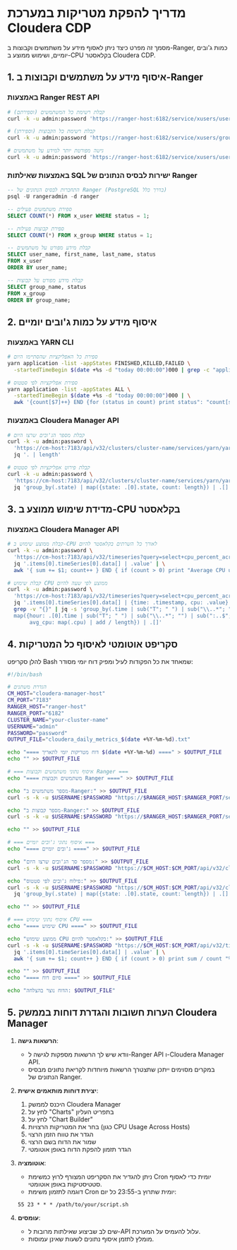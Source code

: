 # מדריך להפקת מטריקות במערכת Cloudera CDP

מסמך זה מפרט כיצד ניתן לאסוף מידע על משתמשים וקבוצות ב-Ranger, כמות ג'ובים יומיים, ושימוש ממוצע ב-CPU בקלאסטר Cloudera CDP.

## 1. איסוף מידע על משתמשים וקבוצות ב-Ranger

### באמצעות Ranger REST API

```bash
# קבלת רשימת כל המשתמשים (וספירתם)
curl -k -u admin:password 'https://ranger-host:6182/service/xusers/users' | jq '. | length'

# קבלת רשימת כל הקבוצות (וספירתן)
curl -k -u admin:password 'https://ranger-host:6182/service/xusers/groups' | jq '. | length'

# גישה מפורטת יותר למידע על משתמשים
curl -k -u admin:password 'https://ranger-host:6182/service/xusers/users' | jq '.vXUsers[] | {name: .name, status: .status}'
```

### באמצעות שאילתות SQL ישירות לבסיס הנתונים של Ranger

```sql
-- התחברות לבסיס הנתונים של Ranger (PostgreSQL בדרך כלל)
psql -U rangeradmin -d ranger

-- ספירת משתמשים פעילים
SELECT COUNT(*) FROM x_user WHERE status = 1;

-- ספירת קבוצות פעילות
SELECT COUNT(*) FROM x_group WHERE status = 1;

-- קבלת מידע מפורט על משתמשים
SELECT user_name, first_name, last_name, status 
FROM x_user 
ORDER BY user_name;

-- קבלת מידע מפורט על קבוצות
SELECT group_name, status 
FROM x_group 
ORDER BY group_name;
```

## 2. איסוף מידע על כמות ג'ובים יומיים

### באמצעות YARN CLI

```bash
# ספירת כל האפליקציות שהסתיימו היום
yarn application -list -appStates FINISHED,KILLED,FAILED \
  -startedTimeBegin $(date +%s -d "today 00:00:00")000 | grep -c "application_"

# ספירת אפליקציות לפי סטטוס
yarn application -list -appStates ALL \
  -startedTimeBegin $(date +%s -d "today 00:00:00")000 | \
  awk '{count[$7]++} END {for (status in count) print status": "count[status]}'
```

### באמצעות Cloudera Manager API

```bash
# קבלת מספר הג'ובים שרצו היום
curl -k -u admin:password \
  'https://cm-host:7183/api/v32/clusters/cluster-name/services/yarn/yarnApplications?from=midnight&to=now&limit=1000' | \
  jq '. | length'

# קבלת פירוט אפליקציות לפי סטטוס
curl -k -u admin:password \
  'https://cm-host:7183/api/v32/clusters/cluster-name/services/yarn/yarnApplications?from=midnight&to=now&limit=1000' | \
  jq 'group_by(.state) | map({state: .[0].state, count: length}) | .[]'
```

## 3. מדידת שימוש ממוצע ב-CPU בקלאסטר

### באמצעות Cloudera Manager API

```bash
# קבלת ממוצע שימוש ב-CPU לאורך כל השרתים בקלאסטר להיום
curl -k -u admin:password \
  'https://cm-host:7183/api/v32/timeseries?query=select+cpu_percent_across_hosts+where+category+%3D+CLUSTER&from=midnight&to=now&contentType=application/json' | \
  jq '.items[0].timeSeries[0].data[] | .value' | \
  awk '{ sum += $1; count++ } END { if (count > 0) print "Average CPU usage: " sum / count "%" }'

# קבלת שימוש CPU ממוצע לפי שעה להיום
curl -k -u admin:password \
  'https://cm-host:7183/api/v32/timeseries?query=select+cpu_percent_across_hosts+where+category+%3D+CLUSTER&from=midnight&to=now&contentType=application/json' | \
  jq '.items[0].timeSeries[0].data[] | {time: .timestamp, cpu: .value}' | \
  grep -v "{}" | jq -s 'group_by(.time | sub("T"; " ") | sub("\\..*"; "") | sub(":..$"; "")) | 
  map({hour: .[0].time | sub("T"; " ") | sub("\\..*"; "") | sub(":..$"; ""), 
       avg_cpu: map(.cpu) | add / length}) | .[]'
```

## 4. סקריפט אוטומטי לאיסוף כל המטריקות

להלן סקריפט Bash שמאחד את כל הפקודות לעיל ומפיק דוח יומי מסודר:

```bash
#!/bin/bash

# הגדרת משתנים
CM_HOST="cloudera-manager-host"
CM_PORT="7183"
RANGER_HOST="ranger-host"
RANGER_PORT="6182"
CLUSTER_NAME="your-cluster-name"
USERNAME="admin"
PASSWORD="password"
OUTPUT_FILE="cloudera_daily_metrics_$(date +%Y-%m-%d).txt"

echo "==== דוח מטריקות יומי לתאריך $(date +%Y-%m-%d) ====" > $OUTPUT_FILE
echo "" >> $OUTPUT_FILE

# === איסוף נתוני משתמשים וקבוצות Ranger ===
echo "==== משתמשים וקבוצות Ranger ====" >> $OUTPUT_FILE

echo "מספר משתמשים ב-Ranger:" >> $OUTPUT_FILE
curl -s -k -u $USERNAME:$PASSWORD "https://$RANGER_HOST:$RANGER_PORT/service/xusers/users" | jq '. | length' >> $OUTPUT_FILE

echo "מספר קבוצות ב-Ranger:" >> $OUTPUT_FILE
curl -s -k -u $USERNAME:$PASSWORD "https://$RANGER_HOST:$RANGER_PORT/service/xusers/groups" | jq '. | length' >> $OUTPUT_FILE

echo "" >> $OUTPUT_FILE

# === איסוף נתוני ג'ובים יומיים ===
echo "==== ג'ובים יומיים ====" >> $OUTPUT_FILE

echo "מספר סך הג'ובים שרצו היום:" >> $OUTPUT_FILE
curl -s -k -u $USERNAME:$PASSWORD "https://$CM_HOST:$CM_PORT/api/v32/clusters/$CLUSTER_NAME/services/yarn/yarnApplications?from=midnight&to=now&limit=10000" | jq '. | length' >> $OUTPUT_FILE

echo "פילוח ג'ובים לפי סטטוס:" >> $OUTPUT_FILE
curl -s -k -u $USERNAME:$PASSWORD "https://$CM_HOST:$CM_PORT/api/v32/clusters/$CLUSTER_NAME/services/yarn/yarnApplications?from=midnight&to=now&limit=10000" | \
  jq 'group_by(.state) | map({state: .[0].state, count: length}) | .[]' >> $OUTPUT_FILE

echo "" >> $OUTPUT_FILE

# === איסוף נתוני שימוש CPU ===
echo "==== שימוש CPU ====" >> $OUTPUT_FILE

echo "ממוצע שימוש CPU בקלאסטר להיום:" >> $OUTPUT_FILE
curl -s -k -u $USERNAME:$PASSWORD "https://$CM_HOST:$CM_PORT/api/v32/timeseries?query=select+cpu_percent_across_hosts+where+category+%3D+CLUSTER&from=midnight&to=now&contentType=application/json" | \
  jq '.items[0].timeSeries[0].data[] | .value' | \
  awk '{ sum += $1; count++ } END { if (count > 0) print sum / count "%" }' >> $OUTPUT_FILE

echo "" >> $OUTPUT_FILE
echo "==== סיום דוח ====" >> $OUTPUT_FILE

echo "הדוח נוצר בהצלחה: $OUTPUT_FILE"
```

## 5. הערות חשובות והגדרת דוחות בממשק Cloudera Manager

1. **הרשאות גישה**:
   - וודא שיש לך הרשאות מספקות לגישה ל-Ranger API ו-Cloudera Manager API.
   - במקרים מסוימים ייתכן שתצטרך הרשאות מיוחדות לקריאת נתונים מבסיס הנתונים של Ranger.

2. **יצירת דוחות מותאמים אישית**:
   1. היכנס לממשק Cloudera Manager
   2. לחץ על "Charts" בתפריט העליון
   3. לחץ על "Chart Builder"
   4. בחר את המטריקות הרצויות (כגון CPU Usage Across Hosts)
   5. הגדר את טווח הזמן הרצוי
   6. שמור את הדוח בשם הרצוי
   7. הגדר תזמון להפקת הדוח באופן אוטומטי

3. **אוטומציה**:
   - ניתן להגדיר את הסקריפט המצורף לרוץ כמשימת Cron יומית כדי לאסוף סטטיסטיקות באופן אוטומטי.
   - דוגמה לתזמון משימת Cron יומית שתרוץ ב-23:55 כל יום:
   ```
   55 23 * * * /path/to/your/script.sh
   ```

4. **עומסים**:
   - שים לב שביצוע שאילתות מרובות ל-API עלול להעמיס על המערכת.
   - מומלץ לתזמן איסוף נתונים לשעות שאינן עמוסות.
